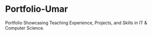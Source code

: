 # Portfolio-Umar
Portfolio Showcasing Teaching Experience, Projects, and Skills in IT &amp; Computer Science.
